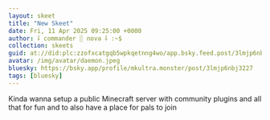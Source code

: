 ```yaml
---
layout: skeet
title: "New Skeet"
date: Fri, 11 Apr 2025 09:25:00 +0000
author: ⸸ commander ░ nova ⸸ :~$
collection: skeets
guid: at://did:plc:zzofxcatgqb5wpkqetnng4wo/app.bsky.feed.post/3lmjp6nbj3227
avatar: /img/avatar/daemon.jpeg
bluesky: https://bsky.app/profile/mkultra.monster/post/3lmjp6nbj3227
tags: [bluesky]
---
```


Kinda wanna setup a public Minecraft server with community plugins and all that for fun and to also have a place for pals to join
